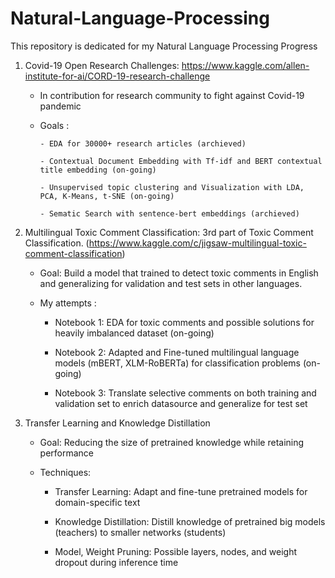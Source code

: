 # Natural-Language-Processing
This repository is dedicated for my Natural Language Processing Progress

1. Covid-19 Open Research Challenges: https://www.kaggle.com/allen-institute-for-ai/CORD-19-research-challenge
    - In contribution for research community to fight against Covid-19 pandemic
    
    - Goals : 
    
          - EDA for 30000+ research articles (archieved)
          
          - Contextual Document Embedding with Tf-idf and BERT contextual title embedding (on-going)
          
          - Unsupervised topic clustering and Visualization with LDA, PCA, K-Means, t-SNE (on-going)
          
          - Sematic Search with sentence-bert embeddings (archieved)
          
          
2. Multilingual Toxic Comment Classification: 3rd part of Toxic Comment Classification. 
      (https://www.kaggle.com/c/jigsaw-multilingual-toxic-comment-classification)
      
      - Goal: Build a model that trained to detect toxic comments in English and generalizing for validation and test sets in other languages.
      
      - My attempts :
      
           - Notebook 1: EDA for toxic comments and possible solutions for heavily imbalanced dataset (on-going)
                
           - Notebook 2: Adapted and Fine-tuned multilingual language models (mBERT, XLM-RoBERTa) for classification problems (on-going)
                
           - Notebook 3: Translate selective comments on both training and validation set to enrich datasource and generalize for test set 
         
  3. Transfer Learning and Knowledge Distillation
  
       - Goal: Reducing the size of pretrained knowledge while retaining performance
       
       - Techniques: 
            
            - Transfer Learning: Adapt and fine-tune pretrained models for domain-specific text
            
            - Knowledge Distillation: Distill knowledge of pretrained big models (teachers) to smaller networks (students)
            
            - Model, Weight Pruning: Possible layers, nodes, and weight dropout during inference time
